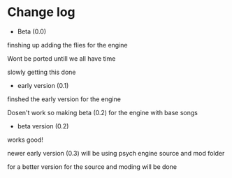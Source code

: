 # Change log
- Beta  (0.0)

finshing up adding the flies for the engine

Wont be ported untill we all have time

slowly getting this done

- early version (0.1)

finshed the early version for the engine 

Dosen't work  so making beta (0.2) for the engine with base songs

- beta version (0.2) 

works good! 

newer early version (0.3) will be using psych engine source and mod folder 

for a better version for the source and moding will be done

